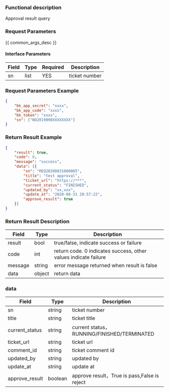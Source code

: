 ### Functional description

Approval result query

### Request Parameters

{{ common_args_desc }}

#### Interface Parameters

| Field        | Type     | Required  | Description  |
| --------- | ------ | --- | -------------------------- |
| sn        | list | YES   | ticket number                       |



### Request Parameters Example

```json
{  
    "bk_app_secret": "xxxx", 
    "bk_app_code": "xxxx", 
    "bk_token": "xxxx", 
    "sn": ["NO2019090XXXXXXXX"]
}  
```

### Return Result Example

```json
{
    "result": true,
    "code": 0,
    "message": "success",
    "data": [{
        "sn": "REQ20200831000005",
        "title": "test approval",
        "ticket_url": "https://***",
        "current_status": "FINISHED",
        "updated_by": "xx,xxx",
        "update_at": "2020-08-31 20:57:22",
        "approve_result": true
    }]
}
```

### Return Result Description

| Field      | Type        | Description                      |
| ------- | --------- | ----------------------- |
| result  | bool      | true/false, indicate success or failure   |
| code    | int       | return code. 0 indicates success, other values indicate failure       |
| message | string    | error message returned when result is false                    |
| data    | object | return data |

### data

| Field                     | Type     | Description       |
| ---------------------- | ------ | -------- |
| sn                     | string | ticket number     |
| title                  | string | ticket title    |
| current_status         | string | current status，RUNNING/FINISHED/TERMINATED|
| ticket_url             | string | ticket url   |
| comment_id             | string | ticket comment id|
| updated_by             | string | updated by    |
| update_at              | string | update at   |
| approve_result         | boolean| approve result，True is pass,False is reject|
